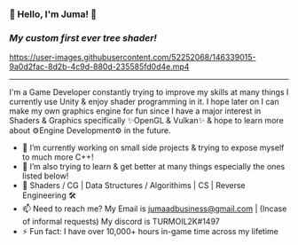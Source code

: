 ### 👋 Hello, I'm Juma! 👋
### ***My custom first ever tree shader!***

https://user-images.githubusercontent.com/52252068/146339015-9a0d2fac-8d2b-4c9d-880d-235585fd0d4e.mp4

---
I'm a Game Developer constantly trying to improve my skills at many things I currently use Unity & enjoy shader programming in it. I hope later on I can make my own graphics engine for fun since I have a major interest in Shaders & Graphics specifically ✨OpenGL & Vulkan✨ & hope to learn more about ⚙️Engine Development⚙️ in the future.

- 🔭 I’m currently working on small side projects & trying to expose myself to much more C++!
- 🌱 I’m also trying to learn & get better at many things especially the ones listed below!
- 🎨 Shaders / CG | Data Structures / Algorithims | CS | Reverse Engineering 🛠
- 📫 Need to reach me? My Email is jumaadbusiness@gmail.com | (Incase of informal requests) My discord is TURMOIL2K#1497
- ⚡ Fun fact: I have over 10,000+ hours in-game time across my lifetime

